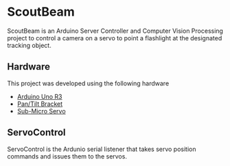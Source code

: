 # ScoutBeam

ScoutBeam is an Arduino Server Controller and Computer Vision Processing project to control a camera on a servo to point a flashlight at the designated tracking object.


## Hardware

This project was developed using the following hardware
- [Arduino Uno R3](https://www.sparkfun.com/products/11021)
- [Pan/Tilt Bracket](https://www.sparkfun.com/products/10335)
- [Sub-Micro Servo](https://www.sparkfun.com/products/9065)


## ServoControl

ServoControl is the Ardunio serial listener that takes servo position commands and issues them to the servos.
